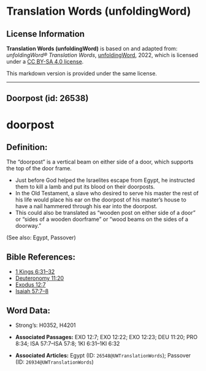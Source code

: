 # Translation Words (unfoldingWord)

## License Information

**Translation Words (unfoldingWord)** is based on and adapted from: _unfoldingWord® Translation Words_, [unfoldingWord](https://unfoldingword.org/utw), 2022, which is licensed under a [CC BY-SA 4.0 license](https://creativecommons.org/licenses/by-sa/4.0/legalcode.en).

This markdown version is provided under the same license.



--------------------------------

## Doorpost (id: 26538)

doorpost
========

Definition:
-----------

The “doorpost” is a vertical beam on either side of a door, which supports the top of the door frame.

* Just before God helped the Israelites escape from Egypt, he instructed them to kill a lamb and put its blood on their doorposts.
* In the Old Testament, a slave who desired to serve his master the rest of his life would place his ear on the doorpost of his master’s house to have a nail hammered through his ear into the doorpost.
* This could also be translated as “wooden post on either side of a door” or “sides of a wooden doorframe” or “wood beams on the sides of a doorway.”

(See also: Egypt, Passover)

Bible References:
-----------------

* [1 Kings 6:31–32](https://ref.ly/1Kgs6:31-1Kgs6:32)
* [Deuteronomy 11:20](https://ref.ly/Deut11:20)
* [Exodus 12:7](https://ref.ly/Exod12:7)
* [Isaiah 57:7–8](https://ref.ly/Isa57:7-Isa57:8)

Word Data:
----------

* Strong’s: H0352, H4201

* **Associated Passages:** EXO 12:7; EXO 12:22; EXO 12:23; DEU 11:20; PRO 8:34; ISA 57:7–ISA 57:8; 1KI 6:31–1KI 6:32
* **Associated Articles:** Egypt (ID: `26548@UWTranslationWords`); Passover (ID: `26934@UWTranslationWords`)

